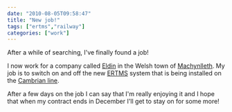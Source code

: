 ```yaml
---
date: "2010-08-05T09:58:47"
title: "New job!"
tags: ["ertms","railway"]
categories: ["work"]
---
```


After a while of searching, I've finally found a job!
<!--more-->
I now work for a company called [Eldin][1] in the Welsh town of [Machynlleth][2].
My job is to switch on and off the new [ERTMS][3] system that is being installed on the [Cambrian line][4].

After a few days on the job I can say that I'm really enjoying it and I hope that when my contract ends in December I'll get to stay on for some more!

  [1]: http://eldin.co.uk/
  [2]: http://en.wikipedia.org/wiki/Machynlleth
  [3]: http://www.ertms.com/
  [4]: http://www.thecambrianline.co.uk/
